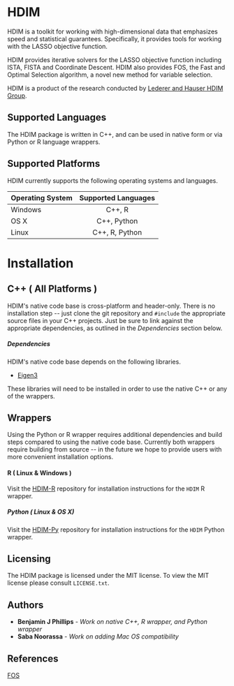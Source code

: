 # HDIM

HDIM is a toolkit for working with high-dimensional data that emphasizes
speed and statistical guarantees. Specifically, it provides tools for working
with the LASSO objective function.

HDIM provides iterative solvers for the LASSO objective function
 including ISTA, FISTA and Coordinate Descent. HDIM also provides FOS,
  the Fast and Optimal Selection algorithm, a novel new method
for variable selection.

HDIM is a product of the research conducted by
[Lederer and Hauser HDIM Group]( https://lederer.stat.washington.edu/ ).

## Supported Languages

The HDIM package is written in C++, and can be used in native form or via
 Python or R language wrappers.

## Supported Platforms

HDIM currently supports the following operating systems and languages.

| Operating System | Supported Languages |
| ---------------- |:-------------------:|
| Windows          | C++, R              |
| OS X             | C++, Python         |
| Linux            | C++, R, Python      |

# Installation

## C++ ( All Platforms )

HDIM's native code base is cross-platform and header-only.
 There is no installation step -- just clone the git repository and `#include`
 the appropriate source files in your C++ projects. Just be sure to link against the
appropriate dependencies, as outlined in the *Dependencies* section below.

##### Dependencies

HDIM's native code base depends on the following libraries.

* [Eigen3](http://eigen.tuxfamily.org/index.php?title=Main_Page)

These libraries will need to be installed in order to use the native C++
 or any of the wrappers.

## Wrappers

Using the Python or R wrapper requires additional dependencies and build steps
compared to using the native code base. Currently both wrappers require building from source --
 in the future we hope to provide users with more convenient installation options.

#### R ( Linux & Windows )

Visit the [HDIM-R](https://github.com/LedererLab/HDIM-R) repository for
installation instructions for the `HDIM` R wrapper.

##### Python ( Linux & OS X)

Visit the [HDIM-Py](https://github.com/LedererLab/HDIM-Py) repository for
installation instructions for the `HDIM` Python wrapper.

## Licensing

The HDIM package is licensed under the MIT license. To
view the MIT license please consult `LICENSE.txt`.

## Authors

* **Benjamin J Phillips** - *Work on native C++, R wrapper, and Python wrapper*
* **Saba Noorassa** - *Work on adding Mac OS compatibility*

## References

[FOS](https://arxiv.org/abs/1609.07195)
